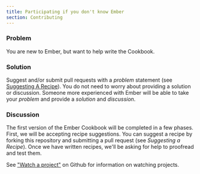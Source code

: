 ```yaml
---
title: Participating if you don't know Ember
section: Contributing
---
```

### Problem
You are new to Ember, but want to help write the Cookbook.

### Solution
Suggest and/or submit pull requests with a _problem_ statement (see [Suggesting A Recipe](../suggesting_a_recipe)). You do not need to worry about providing a solution or discussion. Someone more experienced with Ember will be able to take your _problem_ and provide a _solution_ and _discussion_.

### Discussion
The first version of the Ember Cookbook will be completed in a few phases. First, we will be accepting
recipe suggestions. You can suggest a recipe by forking this repository and submitting a pull request
(see _Suggesting a Recipe_). Once we have written recipes, we'll be asking for help to proofread and test
them.

See ["Watch a project"](https://help.github.com/articles/be-social#watch-a-project) on Github for information on watching projects.
